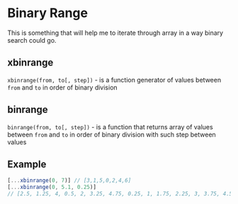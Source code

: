 # Binary Range

This is something that will help me to iterate through array in a way binary search could go.

## xbinrange

`xbinrange(from, to[, step])` - is a function generator of values between `from` and `to` in order of binary division

## binrange

`binrange(from, to[, step])` - is a function that returns array of values between `from` and `to` in order of binary division with such step between values


## Example

```typescript
[...xbinrange(0, 7)] // [3,1,5,0,2,4,6]
[...xbinrange(0, 5.1, 0.25)]
// [2.5, 1.25, 4, 0.5, 2, 3.25, 4.75, 0.25, 1, 1.75, 2.25, 3, 3.75, 4.5, 5, 0, 0.75, 1.5, 2.75, 3.5, 4.25]
```